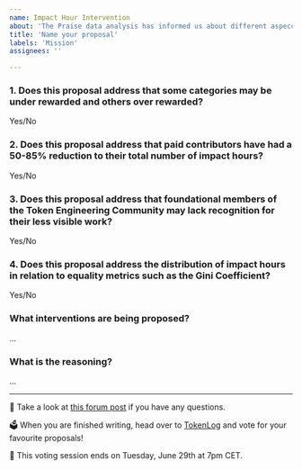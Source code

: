 ```yaml
---
name: Impact Hour Intervention
about: 'The Praise data analysis has informed us about different aspeccts of the IH distribution. What interventions would you like to propose? You can also propose no interventions and share your reasoning.'
title: 'Name your proposal'
labels: 'Mission'
assignees: ''

---
```


### 1. Does this proposal address that some categories may be under rewarded and others over rewarded?

Yes/No

### 2. Does this proposal address that paid contributors have had a 50-85% reduction to their total number of impact hours?

Yes/No

### 3. Does this proposal address that foundational members of the Token Engineering Community may lack recognition for their less visible work?

Yes/No

### 4. Does this proposal address the distribution of impact hours in relation to equality metrics such as the Gini Coefficient?

Yes/No

### What interventions are being proposed? 

...

### What is the reasoning?

...


--- 

🤔 Take a look at [this forum post](https://forum.tecommons.org/t/pre-hatch-impact-hours-distribution-analysis/376/50?u=liviade) if you have any questions.

🗳 When you are finished writing, head over to [TokenLog](https://tokenlog.xyz/TECommons/TokenLog-SoftGov) and vote for your favourite proposals! 

📆 This voting session ends on Tuesday, June 29th at 7pm CET.
